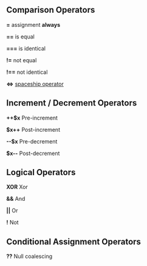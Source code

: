 ## Comparison Operators

__=__ assignment __always__

__==__ is equal

__===__ is identical

__!=__ not equal

__!==__ not identical

__<=>__ [spaceship operator](https://www.w3schools.com/php/phptryit.asp?filename=tryphp_oper_spaceship)

## Increment / Decrement Operators

__++$x__ Pre-increment

__$x++__ Post-increment

__--$x__ Pre-decrement

__$x--__ Post-decrement

## Logical Operators

__XOR__ Xor

__&&__ And

__||__ Or

__!__ Not

## Conditional Assignment Operators

__??__ Null coalescing
